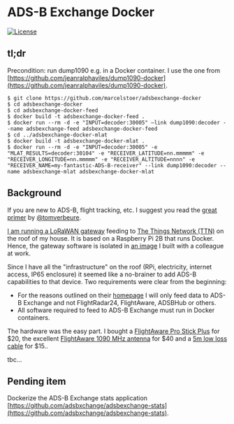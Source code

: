 # ADS-B Exchange Docker
[![License](https://img.shields.io/badge/license-MIT-blue.svg?style=flat)](https://github.com/marcelstoer/docker-nodemcu-build/blob/master/LICENSE)

## tl;dr
Precondition: run dump1090 e.g. in a Docker container. I use the one from [https://github.com/jeanralphaviles/dump1090-docker](https://github.com/jeanralphaviles/dump1090-docker).

```
$ git clone https://github.com/marcelstoer/adsbexchange-docker
$ cd adsbexchange-docker
$ cd adsbexchange-docker-feed
$ docker build -t adsbexchange-docker-feed .
$ docker run --rm -d -e "INPUT=decoder:30005" —link dump1090:decoder --name adsbexchange-feed adsbexchange-docker-feed
$ cd ../adsbexchange-docker-mlat
$ docker build -t adsbexchange-docker-mlat .
$ docker run --rm -d -e "INPUT=decoder:30005" -e "MLAT_RESULTS=decoder:30104" -e "RECEIVER_LATITUDE=nn.mmmmm" -e "RECEIVER_LONGITUDE=nn.mmmmm" -e "RECEIVER_ALTITUDE=nnnn" -e "RECEIVER_NAME=my-fantastic-ADS-B-receiver" --link dump1090:decoder --name adsbexchange-mlat adsbexchange-docker-mlat
```

## Background
If you are new to ADS-B, flight tracking, etc. I suggest you read the [great primer](https://tomverbeure.github.io/2019/05/11/ADSB-Exchange-Feeder.html) by [@tomverbeure](https://github.com/tomverbeure).

[I am running a LoRaWAN gateway](https://frightanic.com/iot/build-a-lorawan-gateway-for-the-things-network/) feeding to [The Things Network (TTN)](https://www.thethingsnetwork.org/) on the roof of my house. It is based on a Raspberry Pi 2B that runs Docker. Hence, the gateway software is isolated in [an image](https://github.com/netceteragroup/rpi-ttn-gateway) I built with a colleague at work.

Since I have all the "infrastructure" on the roof (RPi, electricity, internet access, IP65 enclosure) it seemed like a no-brainer to add ADS-B capabilities to that device. Two requirements were clear from the beginning:

- For the reasons outlined on their [homepage](https://www.adsbexchange.com/) I will only feed data to ADS-B Exchange and not FlightRadar24, FlightAware, ADSBHub or others.
- All software required to feed to ADS-B Exchange must run in Docker containers.

The hardware was the easy part. I bought a [FlightAware Pro Stick Plus](https://amzn.to/2qT3Rq4) for $20, the excellent [FlightAware 1090 MHz antenna](https://amzn.to/2RUXSfG) for $40 and a [5m low loss cable](https://amzn.to/34oZTmS) for $15..

tbc...

## Pending item
Dockerize the ADS-B Exchange stats application [https://github.com/adsbxchange/adsbexchange-stats](https://github.com/adsbxchange/adsbexchange-stats).